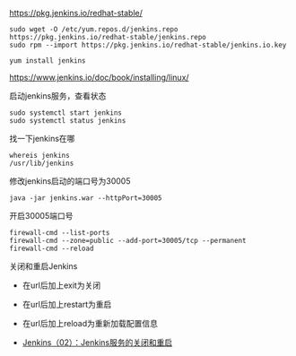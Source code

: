 https://pkg.jenkins.io/redhat-stable/

```shell
sudo wget -O /etc/yum.repos.d/jenkins.repo https://pkg.jenkins.io/redhat-stable/jenkins.repo
sudo rpm --import https://pkg.jenkins.io/redhat-stable/jenkins.io.key
```

```shell
yum install jenkins
```

https://www.jenkins.io/doc/book/installing/linux/

启动jenkins服务，查看状态

```shell
sudo systemctl start jenkins
sudo systemctl status jenkins
```

找一下jenkins在哪

```shell
whereis jenkins
/usr/lib/jenkins
```

修改jenkins启动的端口号为30005

```shell
java -jar jenkins.war --httpPort=30005
```

开启30005端口号

```shell
firewall-cmd --list-ports
firewall-cmd --zone=public --add-port=30005/tcp --permanent
firewall-cmd --reload
```



关闭和重启Jenkins

- 在url后加上exit为关闭

- 在url后加上restart为重启

- 在url后加上reload为重新加载配置信息



- [Jenkins（02）：Jenkins服务的关闭和重启](https://blog.csdn.net/qq_36396763/article/details/89501772?utm_medium=distribute.pc_relevant.none-task-blog-title-2&spm=1001.2101.3001.4242)
